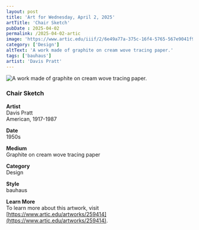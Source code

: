 ```yaml
---
layout: post
title: 'Art for Wednesday, April 2, 2025'
artTitle: 'Chair Sketch'
pubDate : 2025-04-02
permalink: /2025-04-02-artic
image: 'https://www.artic.edu/iiif/2/6e49a77a-375c-16f4-5765-567e9041f947/full/1686,/0/default.jpg'
category: ['Design']
altText: 'A work made of graphite on cream wove tracing paper.'
tags: ['bauhaus']
artist: 'Davis Pratt'
---
```

 
<img src='https://www.artic.edu/iiif/2/6e49a77a-375c-16f4-5765-567e9041f947/full/1686,/0/default.jpg' alt='A work made of graphite on cream wove tracing paper.' style='border-radius=5px'> 
 
### Chair Sketch
 
**Artist**<br>
Davis Pratt<br>American, 1917-1987
 
**Date**<br>
1950s
 
**Medium**<br>
Graphite on cream wove tracing paper
 
**Category**<br>
Design
 
**Style**<br>
bauhaus
 
**Learn More**<br>
To learn more about this artwork, visit [https://www.artic.edu/artworks/259414](https://www.artic.edu/artworks/259414).